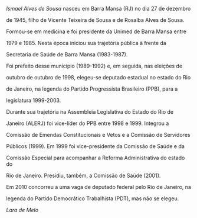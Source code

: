 

*Ismael Alves de Sousa* nasceu em Barra Mansa (RJ) no dia 27 de dezembro

de 1945, filho de Vicente Teixeira de Sousa e de Rosalba Alves de Sousa.



Formou-se em medicina e foi presidente da Unimed de Barra Mansa entre

1979 e 1985. Nesta época iniciou sua trajetória pública à frente da

Secretaria de Saúde de Barra Mansa (1983-1987).



Foi prefeito desse município (1989-1992) e, em seguida, nas eleições de

outubro de outubro de 1998, elegeu-se deputado estadual no estado do Rio

de Janeiro, na legenda do Partido Progressista Brasileiro (PPB), para a

legislatura 1999-2003.



Durante sua trajetória na Assembleia Legislativa do Estado do Rio de

Janeiro (ALERJ) foi vice-líder do PPB entre 1998 e 1999. Integrou a

Comissão de Emendas Constitucionais e Vetos e a Comissão de Servidores

Públicos (1999). Em 1999 foi vice-presidente da Comissão de Saúde e da

Comissão Especial para acompanhar a Reforma Administrativa do estado do

Rio de Janeiro. Presidiu, também, a Comissão de Saúde (2001).



Em 2010 concorreu a uma vaga de deputado federal pelo Rio de Janeiro, na

legenda do Partido Democrático Trabalhista (PDT), mas não se elegeu.



*Lara de Melo*



